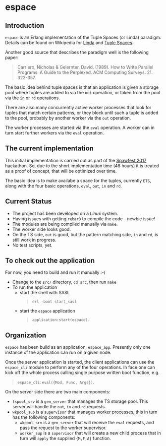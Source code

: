 # espace

## Introduction

`espace` is an Erlang implementation of the Tuple Spaces
(or Linda) paradigm. Details can be found on Wikipedia for
[Linda](https://en.wikipedia.org/wiki/Linda_(coordination_language)) and [Tuple Spaces](https://en.wikipedia.org/wiki/Tuple_space).

Another good source that describes the paradigm well is the following paper:

> Carriero, Nicholas & Gelernter, David. (1989).
> How to Write Parallel Programs: A Guide to the Perplexed.
> ACM Computing Surveys. 21. 323-357.

The basic idea behind tuple spaces is that an application is given
a storage pool where tuples are added to via the `out` operation, or
taken from the pool via the `in` or `rd` operations.

There are also many concurrently active worker processes that look for
tuples that match certain patterns, or they block until such a tuple is
added to the pool, probably by another worker via the `out` operation.

The worker processes are started via the `eval` operation. A worker can
in turn start further workers via the `eval` operation.

## The current implementation

This initial implementation is carried out as part of the [Spawfest
2017](https://spawnfest.github.io/) hackathon. So, due to the short
implementation time (48 hours) it is treated as a proof of concept,
that will be optimized over time.

The basic idea is to make availabe a space for the tuples, currently
`ETS`, along with the four basic operations, `eval`, `out`, `in` and `rd`.

## Current Status

* The project has been developed on a *Linux* system.
* Having issues with getting `rebar3` to compile the code - newbie issue!
* The modules are being compiled manually via `make`.
* The worker side looks good.
* On the TS side, `out` is good, but the pattern matching side, `in` and `rd`, is still work in progress.
* No test scripts, yet.

## To check out the application

For now, you need to build and run it manually :-(

* Change to the `src/` directory, `cd src`, then run `make`
* To run the application
  * start the shell with SASL
    > `erl -boot start_sasl`
  * start the `espace` application
    > `application:start(espace).`

## Organization

`espace` has been build as an application, `espace_app`. Presently only
one instance of the application can run on a given node.

Once the server application is started, the client applications can use
the `espace_cli` module to perform any of the four operations. In face
one can kick off the whole process calling single purpose written boot
function, e.g.

> `espace_cli:eval({Mod, Func, Args})`.

On the server side there are two main components:

- `tspool_srv` is a `gen_server` that manages the TS storage pool. This server will handle the `out`, `in` and `rd` requests.
- `wkpool_sup` is a `supervisor` that manages worker processes, this in turn has the following components:
  - `wkpool_srv` is a `gen_server` that will receive the `eval` requests, and pass the request to the worker supervisor.
  - `worker_sup` is a `supervisor` that will create a new child process that in turn will `apply` the supplied `{M,F,A}` function.
